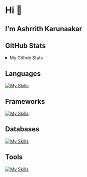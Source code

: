 <h1>Hi 👋</h1>
<h2>I'm Ashrrith Karunaakar</h2>

<h2>GitHub Stats</h2>
<details>
<summary> 
My Github Stats
</summary>

![Ashrrith's Github Stats](https://github-readme-stats.vercel.app/api?username=ashrrithk&show_icons=true&hide_title=true&count_private=true&theme=dark)


</details>



<h2>Languages</h2>

[![My Skills](https://skillicons.dev/icons?i=java,js,ts,react)](https://skillicons.dev)

<h2>Frameworks</h2>
  
[![My Skills](https://skillicons.dev/icons?i=spring,express,react,nextjs,tailwindcss)](https://skillicons.dev)

<h2>Databases</h2>
  
[![My Skills](https://skillicons.dev/icons?i=postgres,mysql,mongo)](https://skillicons.dev)

<h2>Tools</h2>
 
[![My Skills](https://skillicons.dev/icons?i=git,docker,kafka,linux)](https://skillicons.dev)
